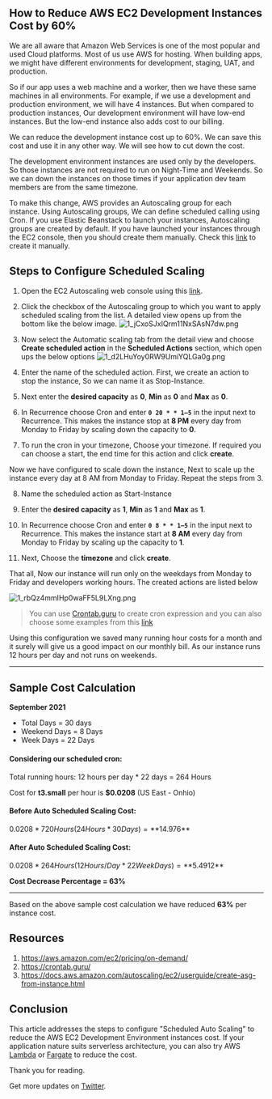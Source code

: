 ## How to Reduce AWS EC2 Development Instances Cost by 60%

We are all aware that Amazon Web Services is one of the most popular and used Cloud platforms. Most of us use AWS for hosting. When building apps, we might have different environments for development, staging, UAT, and production.

So if our app uses a web machine and a worker, then we have these same machines in all environments. For example, if we use a development and production environment, we will have 4 instances. But when compared to production instances, Our development environment will have low-end instances. But the low-end instance also adds cost to our billing.

We can reduce the development instance cost up to 60%. We can save this cost and use it in any other way. We will see how to cut down the cost.

The development environment instances are used only by the developers. So those instances are not required to run on Night-Time and Weekends. So we can down the instances on those times if your application dev team members are from the same timezone.

To make this change, AWS provides an Autoscaling group for each instance. Using Autoscaling groups, We can define scheduled calling using Cron. If you use Elastic Beanstack to launch your instances, Autoscaling groups are created by default. If you have launched your instances through the EC2 console, then you should create them manually. Check this [link](https://docs.aws.amazon.com/autoscaling/ec2/userguide/create-asg-from-instance.html) to create it manually.

## Steps to Configure Scheduled Scaling

1. Open the EC2 Autoscaling web console using this [link](https://console.aws.amazon.com/ec2autoscaling/).

2. Click the checkbox of the Autoscaling group to which you want to apply scheduled scaling from the list. A detailed view opens up from the bottom like the below image.
![1_jCxoSJxIQrm11NxSAsN7dw.png](https://cdn.hashnode.com/res/hashnode/image/upload/v1632575684929/2HlFOM2as.png)
3. Now select the Automatic scaling tab from the detail view and choose **Create scheduled action** in the **Scheduled Actions** section, which open ups the below options
![1_d2LHuYoy0RW9UmiYQLGa0g.png](https://cdn.hashnode.com/res/hashnode/image/upload/v1632575701001/6wxtXMS80.png)
4. Enter the name of the scheduled action. First, we create an action to stop the instance, So we can name it as Stop-Instance.

5. Next enter the **desired capacity** as **0**, **Min** as **0** and **Max** as **0**.

6. In Recurrence choose Cron and enter **`0 20 * * 1–5`** in the input next to Recurrence. This makes the instance stop at **8 PM** every day from Monday to Friday by scaling down the capacity to **0**.

7. To run the cron in your timezone, Choose your timezone. If required you can choose a start, the end time for this action and click **create**. 

Now we have configured to scale down the instance, Next to scale up the instance every day at 8 AM from Monday to Friday. Repeat the steps from 3.

8. Name the scheduled action as Start-Instance

9. Enter the **desired capacity** as **1**, **Min** as **1** and **Max** as **1**.

10. In Recurrence choose Cron and enter **`0 8 * * 1–5`** in the input next to Recurrence. This makes the instance start at **8 AM** every day from Monday to Friday by scaling up the capacity to **1**. 

11. Next, Choose the **timezone** and click **create**.

That all, Now our instance will run only on the weekdays from Monday to Friday and developers working hours. The created actions are listed below

![1_rbQz4mmIHp0waFF5L9LXng.png](https://cdn.hashnode.com/res/hashnode/image/upload/v1632575725554/9fQQm0s_A.png)

> You can use [Crontab.guru](https://crontab.guru/) to create cron expression and you can also choose some examples from this [link](https://crontab.guru/examples.html)

Using this configuration we saved many running hour costs for a month and it surely will give us a good impact on our monthly bill. As our instance runs 12 hours per day and not runs on weekends.

---------
## Sample Cost Calculation

**September 2021**

* Total Days = 30 days
* Weekend Days = 8 Days
* Week Days = 22 Days

#### Considering our scheduled cron:

Total running hours: 12 hours per day * 22 days = 264 Hours

Cost for **t3.small** per hour is **$0.0208** (US East - Onhio)

#### Before Auto Scheduled Scaling Cost:

$0.0208 * 720Hours(24 Hours * 30 Days) = **$14.976**

#### After Auto Scheduled Scaling Cost:

$0.0208 * 264 Hours(12 Hours/Day * 22 Week Days) = **$5.4912**

**Cost Decrease Percentage = 63%**

---------

Based on the above sample cost calculation we have reduced **63%** per instance cost.

## Resources

1. https://aws.amazon.com/ec2/pricing/on-demand/
2. https://crontab.guru/
3. https://docs.aws.amazon.com/autoscaling/ec2/userguide/create-asg-from-instance.html

## Conclusion

This article addresses the steps to configure "Scheduled Auto Scaling" to reduce the AWS EC2 Development Environment instances cost. If your application nature suits serverless architecture, you can also try AWS [Lambda](https://aws.amazon.com/lambda/) or [Fargate](https://aws.amazon.com/fargate/) to reduce the cost. 

Thank you for reading.

Get more updates on [Twitter](https://twitter.com/Nilanth).